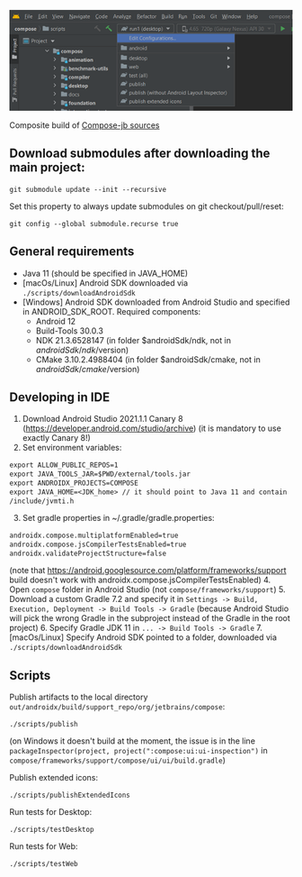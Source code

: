 ![Project in Android Studio](screenshots/studio.png)

Composite build of [Compose-jb sources](https://github.com/JetBrains/androidx)

## Download submodules after downloading the main project:
```
git submodule update --init --recursive
```
Set this property to always update submodules on git checkout/pull/reset:
```
git config --global submodule.recurse true
```

## General requirements
- Java 11 (should be specified in JAVA_HOME)
- [macOs/Linux] Android SDK downloaded via `./scripts/downloadAndroidSdk`
- [Windows] Android SDK downloaded from Android Studio and specified in ANDROID_SDK_ROOT. Required components:
  - Android 12
  - Build-Tools 30.0.3
  - NDK 21.3.6528147 (in folder $androidSdk/ndk, not in $androidSdk/ndk/$version)
  - CMake 3.10.2.4988404 (in folder $androidSdk/cmake, not in $androidSdk/cmake/$version)

## Developing in IDE
1. Download Android Studio 2021.1.1 Canary 8 (https://developer.android.com/studio/archive) (it is mandatory to use exactly Canary 8!)
2. Set environment variables:
```
export ALLOW_PUBLIC_REPOS=1
export JAVA_TOOLS_JAR=$PWD/external/tools.jar
export ANDROIDX_PROJECTS=COMPOSE
export JAVA_HOME=<JDK_home> // it should point to Java 11 and contain /include/jvmti.h
```
3. Set gradle properties in ~/.gradle/gradle.properties:
```
androidx.compose.multiplatformEnabled=true
androidx.compose.jsCompilerTestsEnabled=true
androidx.validateProjectStructure=false
```
(note that https://android.googlesource.com/platform/frameworks/support build doesn't work with androidx.compose.jsCompilerTestsEnabled)
4. Open `compose` folder in Android Studio (not `compose/frameworks/support`)
5. Download a custom Gradle 7.2 and specify it in `Settings -> Build, Execution, Deployment -> Build Tools -> Gradle` (because Android Studio will pick the wrong Gradle in the subproject instead of the Gradle in the root project)
6. Specify Gradle JDK 11 in `... -> Build Tools -> Gradle`
7. [macOs/Linux] Specify Android SDK pointed to a folder, downloaded via `./scripts/downloadAndroidSdk`

## Scripts
Publish artifacts to the local directory `out/androidx/build/support_repo/org/jetbrains/compose`:
```
./scripts/publish
```
(on Windows it doesn't build at the moment, the issue is in the line `packageInspector(project, project(":compose:ui:ui-inspection")` in `compose/frameworks/support/compose/ui/ui/build.gradle`)

Publish extended icons:
```
./scripts/publishExtendedIcons
```

Run tests for Desktop:
```
./scripts/testDesktop
```

Run tests for Web:
```
./scripts/testWeb
```
